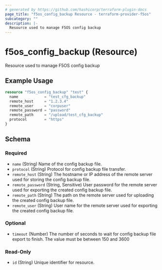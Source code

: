 ```yaml
---
# generated by https://github.com/hashicorp/terraform-plugin-docs
page_title: "f5os_config_backup Resource - terraform-provider-f5os"
subcategory: ""
description: |-
  Resource used to manage F5OS config backup
---
```


# f5os_config_backup (Resource)

Resource used to manage F5OS config backup

## Example Usage

```terraform
resource "f5os_config_backup" "test" {
  name            = "test_cfg_backup"
  remote_host     = "1.2.3.4"
  remote_user     = "corpuser"
  remote_password = "password"
  remote_path     = "/upload/test_cfg_backup"
  protocol        = "https"
}
```

<!-- schema generated by tfplugindocs -->
## Schema

### Required

- `name` (String) Name of the config backup file.
- `protocol` (String) Protocol for config backup file transfer.
- `remote_host` (String) The hostname or IP address of the remote server used for storing the config backup file.
- `remote_password` (String, Sensitive) User password for the remote server used for exporting the created config backup file.
- `remote_path` (String) The path on the remote server used for uploading the created config backup file.
- `remote_user` (String) User name for the remote server used for exporting the created config backup file.

### Optional

- `timeout` (Number) The number of seconds to wait for config backup file export to finish. The value must be between 150 and 3600

### Read-Only

- `id` (String) Unique identifier for resource.


